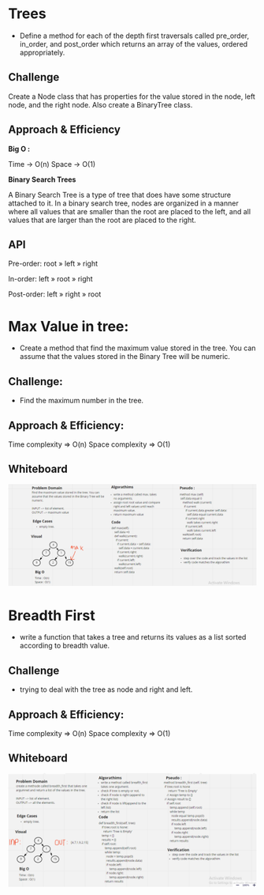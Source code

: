 # Trees

* Define a method for each of the depth first traversals called pre_order, in_order, and post_order which returns an array of the values, ordered appropriately.

## Challenge

Create a Node class that has properties for the value stored in the node, left node, and the right node. Also create a BinaryTree class.

## Approach & Efficiency

**Big O :**

Time -> O(n)
Space -> O(1)

**Binary Search Trees**

 A Binary Search Tree is a type of tree that does have some structure attached to it. In a binary search tree, nodes are organized in a manner where all values that are smaller than the root are placed to the left, and all values that are larger than the root are placed to the right.

## API

Pre-order: root » left » right

In-order: left » root » right

Post-order: left » right » root

# Max Value in tree:

* Create a method that find the maximum value stored in the tree. You can assume that the values stored in the Binary Tree will be numeric.

## Challenge:

* Find the maximum number in the tree.

## Approach & Efficiency:

Time complexity => O(n)
Space complexity => O(1)

## Whiteboard

![Image](./tree-max.PNG)


# Breadth First

* write  a function that takes a tree and returns its values as a list sorted according to breadth value.

## Challenge 

* trying to deal with the tree as node and right and left.

## Approach & Efficiency:

Time complexity => O(n)
Space complexity => O(1)


## Whiteboard

![Image](./tree-breadth-first.PNG)